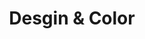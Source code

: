 ---
title: Desgin & Color 
published_at: 2024-04-27
snippet: The beginning of Illustrator 
disable_html_sanitization: true
allow_math: true
---
